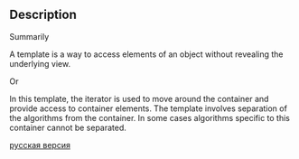 ## Description

Summarily

A template is a way to access elements of an object without revealing the underlying view.

Or

In this template, the iterator is used to move around the container and provide access to
container elements. The template involves separation of the algorithms from the container. In some cases
algorithms specific to this container cannot be separated.


[русская версия](README-rus.md)
